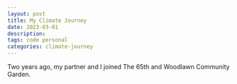 ```yaml
---
layout: post
title: My Climate Journey
date: 2023-03-01
description: 
tags: code personal
categories: climate-journey
---
```


Two years ago, my partner and I joined The 65th and Woodlawn Community Garden.
